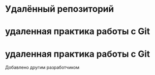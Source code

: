 # Удалённый репозиторий
# удаленная практика работы с Git
# удаленная практика работы с Git
Добавлено другим разработчиком
